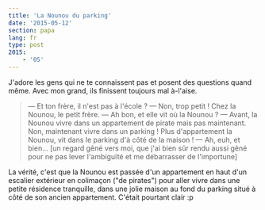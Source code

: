 ```yaml
---
title: 'La Nounou du parking'
date: '2015-05-12'
section: papa
lang: fr
type: post
2015:
    - '05'
---
```


J'adore les gens qui ne te connaissent pas et posent des questions quand même. Avec mon grand, ils finissent toujours mal à-l'aise.

> — Et ton frère, il n'est pas à l'école ?
> — Non, trop petit ! Chez la Nounou, le petit frère.
> — Ah bon, et elle vit où la Nounou ?
> — Avant, la Nounou vivre dans un appartement de pirate mais pas maintenant. Non, maintenant vivre dans un parking ! Plus d'appartement la Nounou, vit dans le parking d'à côté de la maison !
> — Ah, euh, et bien... [un regard gêné vers moi, que j'ai bien sûr rendu aussi gêné pour ne pas lever l'ambiguïté et me débarrasser de l'importune]

La vérité, c'est que la Nounou est passée d'un appartement en haut d'un escalier extérieur en colimaçon ("de pirates") pour aller vivre dans une petite résidence tranquille, dans une jolie maison au fond du parking situé à côté de son ancien appartement. C'était pourtant clair :p
